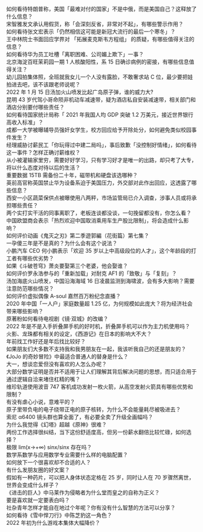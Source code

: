 如何看待特朗普称，美国「最难对付的国家」不是中俄，而是美国自己？这释放了什么信息？  
宋智雅发文承认用假货，称「会深刻反省，非常对不起」，有哪些警示作用？  
如何看待张文宏表示「仍然相信这可能是新冠大流行的最后一个寒冬」？  
王中林院士书面回应学界对 「拓展麦克斯韦方程组」 的质疑，有哪些值得关注的信息？  
如何看待华为员工吐槽「离职困难、公司媚上欺下」一事？  
北京海淀百旺茉莉园一期 1 人核酸阳性，系 15 日确诊病例的密接，有哪些信息值得关注？  
幼儿园拍集体照，全班就我女儿一个人没有露脸，不敢奢求站 C 位，最少要把娃拍进去吧，该不该跟老师说呢？  
2022 年 1 月 15 日汤加火山喷发比起广岛原子弹，谁的威力大?  
昆明 43 岁代驾小哥命陨非机动车减速带，疑为酒店私自安装减速带，相关部门和酒店分别要付哪些责任？  
如何看待国家统计局称「 2021 年我国人均 GDP 突破 1.2 万美元，接近世界银行高收入标准」？  
成都一大学被曝辅导员强奸女学生，校方回应给予开除处分，如何避免类似校园事件发生？  
经理威胁讨薪民工「你玩得过中建二局吗」，事后致歉「没控制好情绪」，如何看待这一事件？怎样正确讨薪维权？  
从小被灌输家里穷，需要好好学习，只有学习好才是唯一的出路，却只考了大专，将以什么态度对待以后的生活？  
重要数据 15TB 需备份二十年，磁带机和硬盘该选哪种？  
英前高官称英国禁止华为设备系迫于美国压力，外交部对此作出回应，这透露了哪些信息？  
西安一小区蔬菜保供点被曝使用八两秤，市场监管局已介入调查，涉事人员或将承担哪些责任？  
两个实打实干活的同事离职了，老板连谈都没谈，一句挽留都没有，你怎么看？  
中国欧盟商会表示「热烈欢迎中国取消乘用车生产股比限制」，将会造成什么影响？  
如何评价动画《鬼灭之刃》第二季遊郭編（花街篇）第七集？  
一孕傻三年是不是真的？为什么会有这个说法？  
小鹏汽车 CEO 何小鹏表示「欢迎 35 岁以上中高级段位的人才」，这个年龄段的打工者有哪些优劣势？  
如果《斗破苍穹》萧炎要娶第三个老婆，他会娶谁？  
如何评价罗永浩参与的「重新加载」对耐克 AF1 的「致敬」与「复刻」？  
汤加海底火山喷发，中国沿海海域 16 日凌晨监测到海啸波，会有多大影响？需要注意防范哪些情况？  
如何评价虚拟偶像 A-soul 嘉然百万粉纪念直播？  
2020 年中国「一人户」家庭数量超 1.25 亿，为何规模如此庞大？将为经济社会带来哪些影响？  
原著粉如何看待电视剧《镜·双城》的改编？  
2022 年是不是入手折叠屏手机的好时机，折叠屏手机可以作为主力机使用吗？  
火影、龙珠都有相关的设定，《西游记》在日本的影响大不大？  
年前找工作好还是年后找比较好？  
如果朋友们大多数不支持我和我男朋友在一起，我该听我自己的还是朋友的？  
《JoJo 的奇妙冒险》中最适合普通人的替身是什么？  
大一，想谈恋爱但没有喜欢的人怎么办呢？  
大部分数学证明是否并不适用于让人们理解其背后解决问题的思想，而只适合用于通过逻辑自洽来堵住杠精的嘴？  
维珍轨道使用波音 747 客机成功发射一枚火箭，从高空发射火箭具有哪些优势和限制？  
有没有虐心小说，意难平的？  
原子里带负电的电子绕带正电的原子核转，为什么不会能量耗尽被吸进去？  
索尼 α6400 镜头群也算全面了，有必要全卖了升级全画幅吗？  
为什么我觉得《幻塔》超越《原神》很难？  
两份工作选择很纠结，当下这份舒适度高，但另一份薪水翻倍比较忙碌，如何选择？  
极限 lim(x→+∞) sinx/sinx 存在吗？  
数学系数学与应用数学专业需要什么样的电脑配置？  
如何放下一个很喜欢却不合适的人？  
有什么发朋友圈的好文案？  
假如有一种药片，可以把人身体状态定格在 25 岁，同时让人在 70 岁骤然离世，世界会变成什么样子？  
《进击的巨人》中马莱作为侵略者为什么堂而皇之的自称为正义？  
要是喜欢就一定要表白吗？  
社杂青年怎样才能自在地过个年呢？你有没有什么智慧的方法可以分享？  
如何看待《雪中悍刀行》中陈芝豹这一角色？  
2022 年初为什么游戏本集体大幅降价？  
